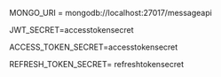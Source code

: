 
MONGO_URI = mongodb://localhost:27017/messageapi

JWT_SECRET=accesstokensecret

ACCESS_TOKEN_SECRET=accesstokensecret

REFRESH_TOKEN_SECRET= refreshtokensecret
